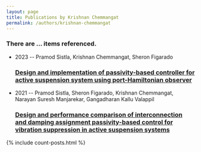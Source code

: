 ```yaml
---
layout: page
title: Publications by Krishnan Chemmangat
permalink: /authors/krishnan-chemmangat
---
```


<h3 id="number-posts">There are ... items referenced.</h3>
<ul class="post-list">
<li><span class='post-meta'>2023 -- Pramod Sistla, Krishnan Chemmangat, Sheron Figarado</span><h3><a class='post-link' href="{{ site.baseurl }}/design-and-implementation-of-passivity-based-controller-for-active-suspension-system-using-port-hamiltonian-observer">Design and implementation of passivity-based controller for active suspension system using port-Hamiltonian observer</a></h3></li>
<li><span class='post-meta'>2021 -- Pramod Sistla, Sheron Figarado, Krishnan Chemmangat, Narayan Suresh Manjarekar, Gangadharan Kallu Valappil</span><h3><a class='post-link' href="{{ site.baseurl }}/design-and-performance-comparison-of-interconnection-and-damping-assignment-passivity-based-control-for-vibration-suppression-in-active-suspension-systems">Design and performance comparison of interconnection and damping assignment passivity-based control for vibration suppression in active suspension systems</a></h3></li>

</ul>
{% include count-posts.html %}
